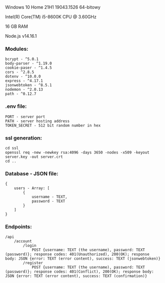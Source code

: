 Windows 10 Home 21H1 19043.1526 64-bitowy

Intel(R) Core(TM) i5-8600K CPU @ 3.60GHz

16 GB RAM

Node.js v14.16.1
### Modules:
    bcrypt - ^5.0.1
    body-parser - ^1.19.0
    cookie-paser - ^1.4.5
    cors - ^2.8.5
    dotenv - ^10.0.0
    express - ^4.17.1
    jsonwebtoken - ^8.5.1
    nodemon - ^2.0.13
    path - ^0.12.7

### .env file:
    PORT - server port
    PATH - server hosting address
    TOKEN_SECRET - 512 bit random number in hex

### ssl generation:
    cd ssl 
    openssl req -new -newkey rsa:4096 -days 3650 -nodes -x509 -keyout server.key -out server.crt
    cd ..

### Database - JSON file:
    {
        users - Array: [
            {
                username - TEXT,
                password - TEXT
            }
        ] 
    }

### Endpoints:
    /api
        /account
            /login
                POST {username: TEXT (the username), password: TEXT (password)}; response codes: 401(Unauthorized), 200(OK); response body: JSON {error: TEXT (error content), success: TEXT (jsonwebtoken)}
            /register
                POST {username: TEXT (the username), password: TEXT (password)}; response codes: 401(Conflict), 200(OK); response body: JSON {error: TEXT (error content), success: TEXT (confirmation)}
